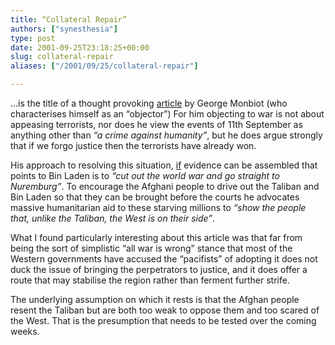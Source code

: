 ```yaml
---
title: “Collateral Repair”
authors: ["synesthesia"]
type: post
date: 2001-09-25T23:18:25+00:00
slug: collateral-repair 
aliases: ["/2001/09/25/collateral-repair"]

---
```

&#8230;is the title of a thought provoking <a href = "https://www.monbiot.com/dsp\_article.cfm?article\_id=456">article</a> by George Monbiot (who characterises himself as an &#8220;objector&#8221;) For him objecting to war is not about appeasing terrorists, nor does he view the events of 11th September as anything other than _&#8220;a crime against humanity&#8221;_, but he does argue strongly that if we forgo justice then the terrorists have already won.

His approach to resolving this situation, <u>if</u> evidence can be assembled that points to Bin Laden is to _&#8220;cut out the world war and go straight to Nuremburg&#8221;_. To encourage the Afghani people to drive out the Taliban and Bin Laden so that they can be brought before the courts he advocates massive humanitarian aid to these starving millions to _&#8220;show the people that, unlike the Taliban, the West is on their side&#8221;_.

What I found particularly interesting about this article was that far from being the sort of simplistic &#8220;all war is wrong&#8221; stance that most of the Western governments have accused the &#8220;pacifists&#8221; of adopting it does not duck the issue of bringing the perpetrators to justice, and it does offer a route that may stabilise the region rather than ferment further strife.

The underlying assumption on which it rests is that the Afghan people resent the Taliban but are both too weak to oppose them and too scared of the West. That is the presumption that needs to be tested over the coming weeks.